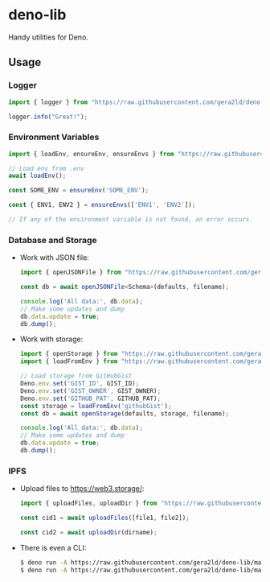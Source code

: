 # deno-lib

Handy utilities for Deno.

## Usage

### Logger

```ts
import { logger } from "https://raw.githubusercontent.com/gera2ld/deno-lib/main/lib/logger.ts";

logger.info("Great!");
```

### Environment Variables

```ts
import { loadEnv, ensureEnv, ensureEnvs } from "https://raw.githubusercontent.com/gera2ld/deno-lib/main/lib/env.ts";

// Load env from .env
await loadEnv();

const SOME_ENV = ensureEnv('SOME_ENV');

const { ENV1, ENV2 } = ensureEnvs(['ENV1', 'ENV2']);

// If any of the environment variable is not found, an error occurs.
```

### Database and Storage

- Work with JSON file:

  ```ts
  import { openJSONFile } from "https://raw.githubusercontent.com/gera2ld/deno-lib/main/lib/database/file.ts";

  const db = await openJSONFile<Schema>(defaults, filename);

  console.log('All data:', db.data);
  // Make some updates and dump
  db.data.update = true;
  db.dump();
  ```

- Work with storage:

  ```ts
  import { openStorage } from "https://raw.githubusercontent.com/gera2ld/deno-lib/main/lib/database/storage.ts";
  import { loadFromEnv } from "https://raw.githubusercontent.com/gera2ld/deno-lib/main/lib/storage/index.ts";

  // Load storage from GitHubGist
  Deno.env.set('GIST_ID', GIST_ID);
  Deno.env.set('GIST_OWNER', GIST_OWNER);
  Deno.env.set('GITHUB_PAT', GITHUB_PAT);
  const storage = loadFromEnv('githubGist');
  const db = await openStorage(defaults, storage, filename);

  console.log('All data:', db.data);
  // Make some updates and dump
  db.data.update = true;
  db.dump();
  ```

### IPFS

- Upload files to <https://web3.storage/>:

  ```ts
  import { uploadFiles, uploadDir } from "https://raw.githubusercontent.com/gera2ld/deno-lib/main/lib/ipfs/web3-storage.ts";

  const cid1 = await uploadFiles([file1, file2]);

  const cid2 = await uploadDir(dirname);
  ```

- There is even a CLI:

  ```bash
  $ deno run -A https://raw.githubusercontent.com/gera2ld/deno-lib/main/lib/ipfs/cli.ts upload FILE1 FILE2
  $ deno run -A https://raw.githubusercontent.com/gera2ld/deno-lib/main/lib/ipfs/cli.ts uploadDir DIRNAME
  ```
